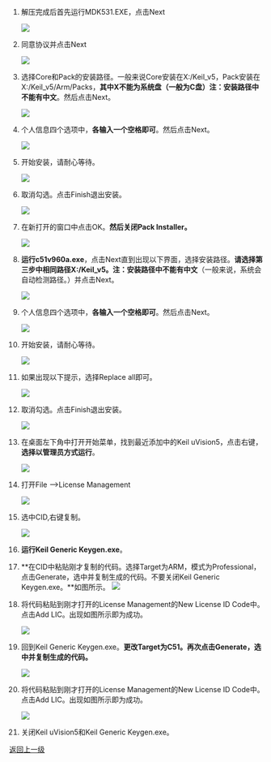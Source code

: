  1. 解压完成后首先运行MDK531.EXE，点击Next

    ![](data/img/KeiluVision5_Installation_Guide_01.png)

2. 同意协议并点击Next

    ![](data/img/KeiluVision5_Installation_Guide_02.png)

3. 选择Core和Pack的安装路径。一般来说Core安装在X:/Keil_v5，Pack安装在X:/Keil_v5/Arm/Packs，**其中X不能为系统盘（一般为C盘）注：安装路径中不能有中文**。然后点击Next。

    ![](data/img/KeiluVision5_Installation_Guide_03.png)

4. 个人信息四个选项中，**各输入一个空格即可**。然后点击Next。

    ![](data/img/KeiluVision5_Installation_Guide_04.png)

5. 开始安装，请耐心等待。

    ![](data/img/KeiluVision5_Installation_Guide_05.png)
	
6. 取消勾选。点击Finish退出安装。

    ![](data/img/KeiluVision5_Installation_Guide_06.png)
	
 7. 在新打开的窗口中点击OK。**然后关闭Pack Installer。**

    ![](data/img/KeiluVision5_Installation_Guide_07.png)

 8. **运行c51v960a.exe**，点击Next直到出现以下界面，选择安装路径。**请选择第三步中相同路径X:/Keil_v5。注：安装路径中不能有中文**（一般来说，系统会自动检测路径。）并点击Next。

    ![](data/img/KeiluVision5_Installation_Guide_08.png)

 9. 个人信息四个选项中，**各输入一个空格即可**。然后点击Next。

    ![](data/img/KeiluVision5_Installation_Guide_09.png)

 10. 开始安装，请耐心等待。

     ![](data/img/KeiluVision5_Installation_Guide_10.png)

 11. 如果出现以下提示，选择Replace all即可。

     ![](data/img/KeiluVision5_Installation_Guide_11.png)

 12. 取消勾选。点击Finish退出安装。

     ![](data/img/KeiluVision5_Installation_Guide_12.png)

 13. 在桌面左下角中打开开始菜单，找到最近添加中的Keil uVision5，点击右键，**选择以管理员方式运行**。

     ![](data/img/KeiluVision5_Installation_Guide_13.png)

 14. 打开File -->License Management

     ![](data/img/KeiluVision5_Installation_Guide_14.png)

 15. 选中CID,右键复制。

     ![](data/img/KeiluVision5_Installation_Guide_15.png)
 16. **运行Keil Generic Keygen.exe**。

 17. **在CID中粘贴刚才复制的代码。选择Target为ARM，模式为Professional，点击Generate，选中并复制生成的代码。不要关闭Keil Generic Keygen.exe。**如图所示。
     ![](data/img/KeiluVision5_Installation_Guide_16.png)

 18. 将代码粘贴到刚才打开的License Management的New License ID Code中。点击Add LIC。出现如图所示即为成功。

     ![](data/img/KeiluVision5_Installation_Guide_17.png)

 19. 回到Keil Generic Keygen.exe。**更改Target为C51。再次点击Generate，选中并复制生成的代码。**

     ![](data/img/KeiluVision5_Installation_Guide_18.png)

 20. 将代码粘贴到刚才打开的License Management的New License ID Code中。点击Add LIC。出现如图所示即为成功。

     ![](data/img/KeiluVision5_Installation_Guide_19.png)

 21. 关闭Keil uVision5和Keil Generic Keygen.exe。

[返回上一级](README.md)
